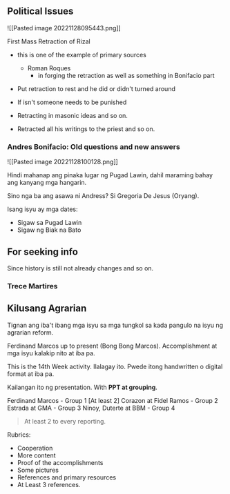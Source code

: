 ## Political Issues
![[Pasted image 20221128095443.png]]

First Mass
Retraction of Rizal
- this is one of the example of primary sources
	- Roman Roques
		- in forging the retraction as well as something in Bonifacio part

- Put retraction to rest and he did or didn't turned around 
- If isn't someone needs to be punished
- Retracting in masonic ideas and so on.
- Retracted all his writings to the priest and so on.

### Andres Bonifacio: Old questions and new answers

![[Pasted image 20221128100128.png]]

Hindi mahanap ang pinaka lugar ng Pugad Lawin, dahil maraming bahay ang kanyang mga hangarin.

Sino nga ba ang asawa ni Andress? Si Gregoria De Jesus (Oryang). 


Isang isyu ay mga dates:
- Sigaw sa Pugad Lawin
- Sigaw ng Biak na Bato

## For seeking info
Since history is still not already changes and so on.


### Trece Martires


## Kilusang Agrarian
Tignan ang iba't ibang mga isyu sa mga tungkol sa kada pangulo na isyu ng agrarian reform. 

Ferdinand Marcos up to present (Bong Bong Marcos). Accomplishment at mga isyu kalakip nito at iba pa. 

This is the 14th Week activity. 
Ilalagay ito. Pwede itong handwritten o digital format at iba pa.


Kailangan ito ng presentation. With **PPT at grouping**. 

Ferdinand Marcos - Group 1 [At least 2]
Corazon at Fidel Ramos - Group 2
Estrada at GMA - Group 3
Ninoy, Duterte at BBM - Group 4

> At least 2 to every reporting.

Rubrics:
- Cooperation
- More content
- Proof of the accomplishments
- Some pictures
- References and primary resources
- At Least 3 references.
